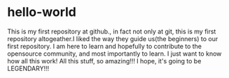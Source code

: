 # hello-world
This is my first repository at github., in fact not only at git, this is my first repository altogeather.I liked the way they guide us(the beginners) to our first repository. I am here to learn and hopefully to contribute to the opensource community, and most importantly to learn. I just want to know how all this work! All this stuff, so amazing!!! 
I hope, it's going to be LEGENDARY!!!

